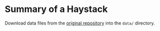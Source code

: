 # Summary of a Haystack

Download data files from the [original repository](https://github.com/salesforce/summary-of-a-haystack/tree/master/data) into the `data/` directory.
